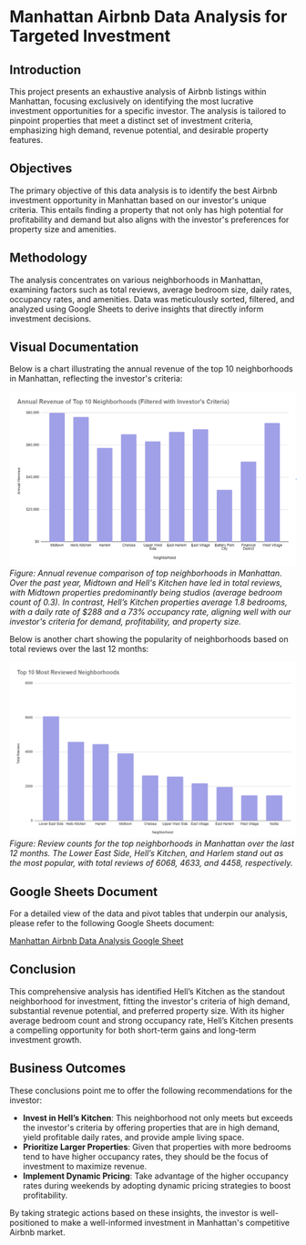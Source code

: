 # Manhattan Airbnb Data Analysis for Targeted Investment

## Introduction

This project presents an exhaustive analysis of Airbnb listings within Manhattan, focusing exclusively on identifying the most lucrative investment opportunities for a specific investor. The analysis is tailored to pinpoint properties that meet a distinct set of investment criteria, emphasizing high demand, revenue potential, and desirable property features.

## Objectives

The primary objective of this data analysis is to identify the best Airbnb investment opportunity in Manhattan based on our investor's unique criteria. This entails finding a property that not only has high potential for profitability and demand but also aligns with the investor's preferences for property size and amenities.

## Methodology

The analysis concentrates on various neighborhoods in Manhattan, examining factors such as total reviews, average bedroom size, daily rates, occupancy rates, and amenities. Data was meticulously sorted, filtered, and analyzed using Google Sheets to derive insights that directly inform investment decisions.

## Visual Documentation

Below is a chart illustrating the annual revenue of the top 10 neighborhoods in Manhattan, reflecting the investor's criteria:

![Annual Revenue of Top 10 Neighborhoods](Manhattan_Airbnb_Data_Analysis/Top_10_Neighborhoods_Revenue.png)
*Figure: Annual revenue comparison of top neighborhoods in Manhattan. Over the past year, Midtown and Hell's Kitchen have led in total reviews, with Midtown properties predominantly being studios (average bedroom count of 0.3). In contrast, Hell’s Kitchen properties average 1.8 bedrooms, with a daily rate of $288 and a 73% occupancy rate, aligning well with our investor's criteria for demand, profitability, and property size.*

Below is another chart showing the popularity of neighborhoods based on total reviews over the last 12 months:

![Top 10 Neighborhoods by Reviews](Manhattan_Airbnb_Data_Analysis/Top_10_Neighborhoods_Reviews.png)
*Figure: Review counts for the top neighborhoods in Manhattan over the last 12 months. The Lower East Side, Hell’s Kitchen, and Harlem stand out as the most popular, with total reviews of 6068, 4633, and 4458, respectively.*

## Google Sheets Document

For a detailed view of the data and pivot tables that underpin our analysis, please refer to the following Google Sheets document:

[Manhattan Airbnb Data Analysis Google Sheet](https://docs.google.com/spreadsheets/d/15jSznobgRtJiG7Cosj7lcIBQI40Z25LeT2YQF-jhqcM/edit?usp=sharing)

## Conclusion

This comprehensive analysis has identified Hell’s Kitchen as the standout neighborhood for investment, fitting the investor's criteria of high demand, substantial revenue potential, and preferred property size. With its higher average bedroom count and strong occupancy rate, Hell’s Kitchen presents a compelling opportunity for both short-term gains and long-term investment growth.

## Business Outcomes

These conclusions point me to offer the following recommendations for the investor:

- **Invest in Hell’s Kitchen**: This neighborhood not only meets but exceeds the investor's criteria by offering properties that are in high demand, yield profitable daily rates, and provide ample living space.
- **Prioritize Larger Properties**: Given that properties with more bedrooms tend to have higher occupancy rates, they should be the focus of investment to maximize revenue.
- **Implement Dynamic Pricing**: Take advantage of the higher occupancy rates during weekends by adopting dynamic pricing strategies to boost profitability.

By taking strategic actions based on these insights, the investor is well-positioned to make a well-informed investment in Manhattan's competitive Airbnb market.
